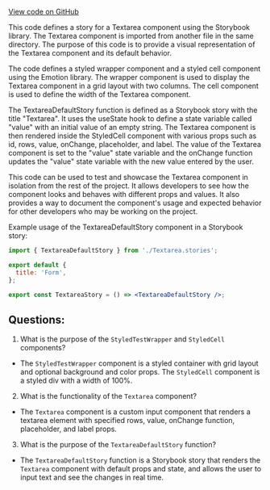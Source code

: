[View code on GitHub](https://github.com/technologiestiftung/kulturdaten-frontend/blob/master/components/textarea/story.tsx)

This code defines a story for a Textarea component using the Storybook library. The Textarea component is imported from another file in the same directory. The purpose of this code is to provide a visual representation of the Textarea component and its default behavior.

The code defines a styled wrapper component and a styled cell component using the Emotion library. The wrapper component is used to display the Textarea component in a grid layout with two columns. The cell component is used to define the width of the Textarea component.

The TextareaDefaultStory function is defined as a Storybook story with the title "Textarea". It uses the useState hook to define a state variable called "value" with an initial value of an empty string. The Textarea component is then rendered inside the StyledCell component with various props such as id, rows, value, onChange, placeholder, and label. The value of the Textarea component is set to the "value" state variable and the onChange function updates the "value" state variable with the new value entered by the user.

This code can be used to test and showcase the Textarea component in isolation from the rest of the project. It allows developers to see how the component looks and behaves with different props and values. It also provides a way to document the component's usage and expected behavior for other developers who may be working on the project. 

Example usage of the TextareaDefaultStory component in a Storybook story:

```jsx
import { TextareaDefaultStory } from './Textarea.stories';

export default {
  title: 'Form',
};

export const TextareaStory = () => <TextareaDefaultStory />;
```
## Questions: 
 1. What is the purpose of the `StyledTestWrapper` and `StyledCell` components?
- The `StyledTestWrapper` component is a styled container with grid layout and optional background and color props. The `StyledCell` component is a styled div with a width of 100%.
2. What is the functionality of the `Textarea` component?
- The `Textarea` component is a custom input component that renders a textarea element with specified rows, value, onChange function, placeholder, and label props.
3. What is the purpose of the `TextareaDefaultStory` function?
- The `TextareaDefaultStory` function is a Storybook story that renders the `Textarea` component with default props and state, and allows the user to input text and see the changes in real time.
